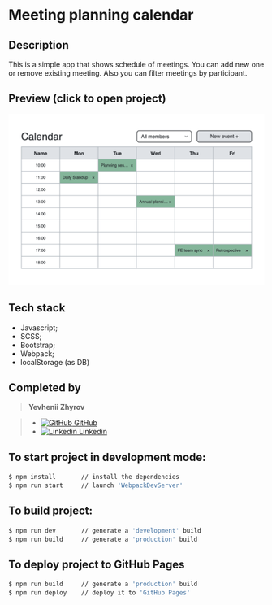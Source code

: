# Meeting planning calendar

## Description

This is a simple app that shows schedule of meetings. You can add new one or remove existing meeting. Also you can filter meetings by participant.

## Preview (click to open project)

[![preview](./preview.png)](https://zzzhyrov.github.io/calendar/)

## Tech stack

- Javascript;
- SCSS;
- Bootstrap;
- Webpack;
- localStorage (as DB)

## Completed by

>**Yevhenii Zhyrov**

>- [<img alt="GitHub" width="18px" src="https://raw.githubusercontent.com/boris-catsvill/course-js.javascript.ru/master/tech-stack/github-logo.png" /> GitHub](https://github.com/zzzhyrov)
>- [<img alt="Linkedin" width="18px" src="https://raw.githubusercontent.com/boris-catsvill/course-js.javascript.ru/master/tech-stack/linkedin-logo.png" /> Linkedin](https://www.linkedin.com/in/zhyrov/)

## To start project in development mode:

```sh
$ npm install       // install the dependencies
$ npm run start     // launch 'WebpackDevServer'
```

## To build project:

```sh
$ npm run dev       // generate a 'development' build
$ npm run build     // generate a 'production' build
```

## To deploy project to GitHub Pages

```sh
$ npm run build     // generate a 'production' build
$ npm run deploy    // deploy it to 'GitHub Pages'
```
